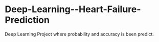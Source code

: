 # Deep-Learning--Heart-Failure-Prediction
Deep Learning Project where probability and accuracy is been predict.
